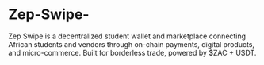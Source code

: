 # Zep-Swipe-
Zep Swipe is a decentralized student wallet and marketplace connecting African students and vendors through on-chain payments, digital products, and micro-commerce. Built for borderless trade, powered by $ZAC + USDT.
